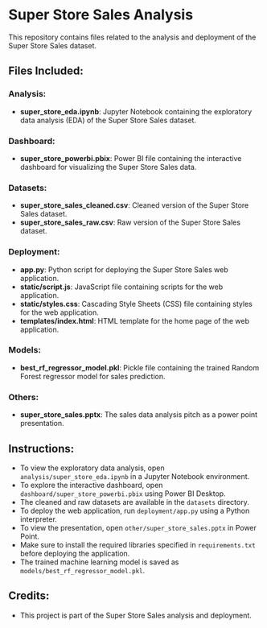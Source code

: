 # Super Store Sales Analysis

This repository contains files related to the analysis and deployment of the Super Store Sales dataset.

## Files Included:

### Analysis:
- **super_store_eda.ipynb**: Jupyter Notebook containing the exploratory data analysis (EDA) of the Super Store Sales dataset.

### Dashboard:
- **super_store_powerbi.pbix**: Power BI file containing the interactive dashboard for visualizing the Super Store Sales data.

### Datasets:
- **super_store_sales_cleaned.csv**: Cleaned version of the Super Store Sales dataset.
- **super_store_sales_raw.csv**: Raw version of the Super Store Sales dataset.

### Deployment:
- **app.py**: Python script for deploying the Super Store Sales web application.
- **static/script.js**: JavaScript file containing scripts for the web application.
- **static/styles.css**: Cascading Style Sheets (CSS) file containing styles for the web application.
- **templates/index.html**: HTML template for the home page of the web application.

### Models:
- **best_rf_regressor_model.pkl**: Pickle file containing the trained Random Forest regressor model for sales prediction.

### Others:
- **super_store_sales.pptx**: The sales data analysis pitch as a power point presentation.

## Instructions:

- To view the exploratory data analysis, open `analysis/super_store_eda.ipynb` in a Jupyter Notebook environment.
- To explore the interactive dashboard, open `dashboard/super_store_powerbi.pbix` using Power BI Desktop.
- The cleaned and raw datasets are available in the `datasets` directory.
- To deploy the web application, run `deployment/app.py` using a Python interpreter.
- To view the presentation, open `other/super_store_sales.pptx` in Power Point.
- Make sure to install the required libraries specified in `requirements.txt` before deploying the application.
- The trained machine learning model is saved as `models/best_rf_regressor_model.pkl`.

## Credits:

- This project is part of the Super Store Sales analysis and deployment.
